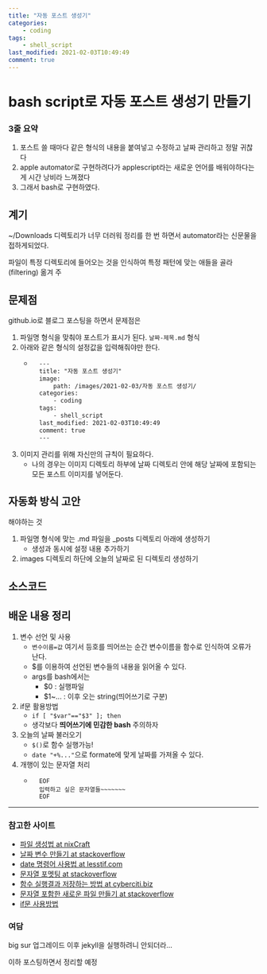 ```yaml
---
title: "자동 포스트 생성기"
categories:
    - coding
tags:
    - shell_script
last_modified: 2021-02-03T10:49:49
comment: true
---
```


# bash script로 자동 포스트 생성기 만들기

### 3줄 요약 
1. 포스트 쓸 때마다 같은 형식의 내용을 붙여넣고 수정하고 날짜 관리하고 정말 귀찮다
2. apple automator로 구현하려다가 applescript라는 새로운 언어를 배워야하다는 게 시간 낭비라 느껴졌다
3. 그래서 bash로 구현하였다.

## 계기
~/Downloads 디렉토리가 너무 더러워 정리를 한 번 하면서 automator라는 신문물을 접하게되었다.

파일이 특정 디렉토리에 들어오는 것을 인식하여 특정 패턴에 맞는 애들을 골라(filtering) 옮겨 주

## 문제점
github.io로 블로그 포스팅을 하면서 문제점은
1. 파일명 형식을 맞춰야 포스트가 표시가 된다. `날짜-제목.md` 형식
2. 아래와 같은 형식의 설정값을 입력해줘야만 한다.
    - ``` html
        ---
        title: "자동 포스트 생성기"
        image:
            path: /images/2021-02-03/자동 포스트 생성기/ 
        categories:
            - coding
        tags:
            - shell_script
        last_modified: 2021-02-03T10:49:49
        comment: true
        ---
        ```
3. 이미지 관리를 위해 자신만의 규칙이 필요하다.
    - 나의 경우는 이미지 디렉토리 하부에 날짜 디렉토리 안에 해당 날짜에 포함되는 모든 포스트 이미지를 넣어둔다.

## 자동화 방식 고안
해야하는 것
1. 파일명 형식에 맞는 .md 파일을 _posts 디렉토리 아래에 생성하기
    - 생성과 동시에 설정 내용 추가하기
2. images 디렉토리 하단에 오늘의 날짜로 된 디렉토리 생성하기

## 소스코드

<script src="https://gist.github.com/is-yeop/83ac0a271bf29897d5bed5ea23813837.js"></script>

## 배운 내용 정리
1. 변수 선언 및 사용
    - `변수이름=값` 여기서 등호를 띄어쓰는 순간 변수이름을 함수로 인식하여 오류가 난다.
    - $를 이용하여 선언된 변수들의 내용을 읽어올 수 있다.
    - args를 bash에서는
        - $0     : 실행파일
        - $1~... : 이후 오는 string(띄어쓰기로 구분)
1. if문 활용방법
    - `if [ "$var"=="$3" ]; then`
    - 생각보다 <b>띄어쓰기에 민감한 bash</b> 주의하자
1. 오늘의 날짜 불러오기
    - `$()`로 함수 실행가능!
    - `date "+%..."`으로 formate에 맞게 날짜를 가져올 수 있다.
1. 개행이 있는 문자열 처리
    - ```
        EOF
        입력하고 싶은 문자열들~~~~~~~
        EOF
        ```

---
### 참고한 사이트
- [파일 생성법 at nixCraft](https://www.cyberciti.biz/faq/create-a-file-in-linux-using-the-bash-shell-terminal/)
- [날짜 변수 만들기 at stackoverflow](https://stackoverflow.com/questions/17066250/create-timestamp-variable-in-bash-script)
- [date 명령어 사용법 at lesstif.com](https://www.lesstif.com/lpt/linux-date-40436076.html)
- [문자열 포멧팅 at stackoverflow](https://stackoverflow.com/questions/4181703/how-to-concatenate-string-variables-in-bash)
- [함수 실행결과 저장하는 방법 at cyberciti.biz](https://www.cyberciti.biz/faq/unix-linux-bsd-appleosx-bash-assign-variable-command-output/)
- [문자열 포함한 새로운 파일 만들기 at stackoverflow](https://stackoverflow.com/questions/10969953/how-to-output-a-multiline-string-in-bash)
- [if문 사용방법](https://tldp.org/HOWTO/Bash-Prog-Intro-HOWTO-6.html)

### 여담
big sur 업그레이드 이후 jekyll을 실행하려니 안되더라...

이하 포스팅하면서 정리할 예정